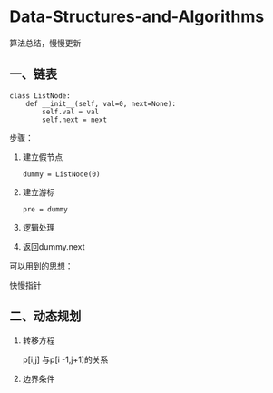 # Data-Structures-and-Algorithms
算法总结，慢慢更新

## 一、链表

```
class ListNode:
    def __init__(self, val=0, next=None):
        self.val = val
        self.next = next
```

步骤：

1. 建立假节点

   ```
   dummy = ListNode(0)
   ```

2. 建立游标

   ```
   pre = dummy
   ```

   

3. 逻辑处理

4. 返回dummy.next



可以用到的思想：

快慢指针



## 二、动态规划

1. 转移方程

   p[i,j] 与p[i -1,j+1]的关系

2. 边界条件